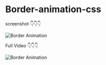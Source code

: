 # Border-animation-css

screenshot 👇👇👇

![Border Animation](https://user-images.githubusercontent.com/95895380/145509632-a1dd6609-ed8e-4881-b6aa-97617e413eb1.png)

Full Video 👇👇👇

![Border Animation](https://youtu.be/wqb0kaRdyyA)
